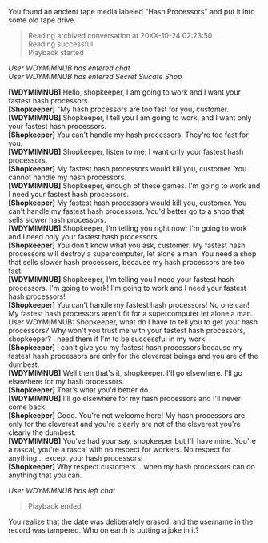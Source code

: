 You found an ancient tape media labeled "Hash Processors" and put it into some old tape drive.

> Reading archived conversation at 20XX-10-24 02:23:50  
> Reading successful  
> Playback started

*User WDYMIMNUB has entered chat*  
*User WDYMIMNUB has entered Secret Silicate Shop*

**\[WDYMIMNUB\]** Hello, shopkeeper, I am going to work and I want your fastest hash processors.  
**\[Shopkeeper\]** "My hash processors are too fast for you, customer.  
**\[WDYMIMNUB\]** Shopkeeper, I tell you I am going to work, and I want only your fastest hash processors.  
**\[Shopkeeper\]** You can't handle my hash processors. They're too fast for you.  
**\[WDYMIMNUB\]** Shopkeeper, listen to me; I want only your fastest hash processors.  
**\[Shopkeeper\]** My fastest hash processors would kill you, customer. You cannot handle my hash processors.  
**\[WDYMIMNUB\]** Shopkeeper, enough of these games. I'm going to work and I need your fastest hash processors.  
**\[Shopkeeper\]** My fastest hash processors would kill you, customer. You can't handle my fastest hash processors. You'd better go to a shop that sells slower hash processors.  
**\[WDYMIMNUB\]** Shopkeeper, I'm telling you right now; I'm going to work and I need only your fastest hash processors.  
**\[Shopkeeper\]** You don't know what you ask, customer. My fastest hash processors will destroy a supercomputer, let alone a man. You need a shop that sells slower hash processors, because my hash processors are too fast.  
**\[WDYMIMNUB\]** Shopkeeper, I'm telling you I need your fastest hash processors. I'm going to work! I'm going to work and I need your fastest hash processors!  
**\[Shopkeeper\]** You can't handle my fastest hash processors! No one can! My fastest hash processors aren't fit for a supercomputer let alone a man.  
User WDYMIMNUB: Shopkeeper, what do I have to tell you to get your hash processors? Why won't you trust me with your fastest hash processors, shopkeeper? I need them if I'm to be successful in my work!  
**\[Shopkeeper\]** I can't give you my fastest hash processors because my fastest hash processors are only for the cleverest beings and you are of the dumbest.  
**\[WDYMIMNUB\]** Well then that's it, shopkeeper. I'll go elsewhere. I'll go elsewhere for my hash processors.  
**\[Shopkeeper\]** That's what you'd better do.  
**\[WDYMIMNUB\]** I'll go elsewhere for my hash processors and I'll never come back!  
**\[Shopkeeper\]** Good. You're not welcome here! My hash processors are only for the cleverest and you're clearly are not of the cleverest you're clearly the dumbest.  
**\[WDYMIMNUB\]** You've had your say, shopkeeper but I'll have mine. You're a rascal, you're a rascal with no respect for workers. No respect for anything... except your hash processors!  
**\[Shopkeeper\]** Why respect customers... when my hash processors can do anything that you can.

*User WDYMIMNUB has left chat*

> Playback ended

You realize that the date was deliberately erased, and the username in the record was tampered. Who on earth is putting a joke in it?
